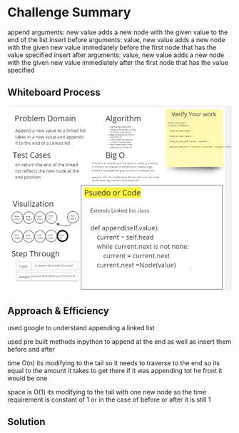 # Challenge Summary

append
arguments: new value
adds a new node with the given value to the end of the list
insert before
arguments: value, new value
adds a new node with the given new value immediately before the first node that has the value specified
insert after
arguments: value, new value
adds a new node with the given new value immediately after the first node that has the value specified

## Whiteboard Process

![White Board](linked-list-insertion.png)

## Approach & Efficiency
used google to understand appending a linked list

used pre built methods inpython to append at the end as well as insert them before and after

time O(n) its modifying to the tail so it needs to traverse to the end so its equal to the amount it takes to get there if it was appending tot he front it would be one

space is   O(1) its modifying to the tail with one new node so the time requirement is constant of 1
or in the case of before or after it is still 1


## Solution

<!-- Show how to run your code, and examples of it in action -->
